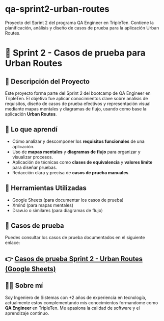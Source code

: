 # qa-sprint2-urban-routes
Proyecto del Sprint 2 del programa QA Engineer en TripleTen. Contiene la planificación, análisis y diseño de casos de prueba para la aplicación Urban Routes.

# 🧪 Sprint 2 - Casos de prueba para Urban Routes

## 📝 Descripción del Proyecto

Este proyecto forma parte del Sprint 2 del bootcamp de QA Engineer en TripleTen. El objetivo fue aplicar conocimientos clave sobre análisis de requisitos, diseño de casos de prueba efectivos y representación visual mediante mapas mentales y diagramas de flujo, usando como base la aplicación **Urban Routes**.

## 🎯 Lo que aprendí

- Cómo analizar y descomponer los **requisitos funcionales** de una aplicación.
- Uso de **mapas mentales** y **diagramas de flujo** para organizar y visualizar procesos.
- Aplicación de técnicas como **clases de equivalencia** y **valores límite** para diseñar pruebas.
- Redacción clara y precisa de **casos de prueba manuales**.

## 🔧 Herramientas Utilizadas

- Google Sheets (para documentar los casos de prueba)
- Xmind (para mapas mentales)
- Draw.io o similares (para diagramas de flujo)

## 🧪 Casos de prueba

Puedes consultar los casos de prueba documentados en el siguiente enlace:

👉 [Casos de prueba Sprint 2 - Urban Routes (Google Sheets)](https://docs.google.com/spreadsheets/d/1VYybG4ziimrAppX2tpcde7lXdzHca6Em/edit?usp=sharing&ouid=108091195295070769433&rtpof=true&sd=true)
---

## 👨‍💻 Sobre mí

Soy Ingeniero de Sistemas con +2 años de experiencia en tecnología, actualmente estoy complementando mis conocimientos formandome como **QA Engineer** en TripleTen. Me apasiona la calidad de software y el aprendizaje continuo.

